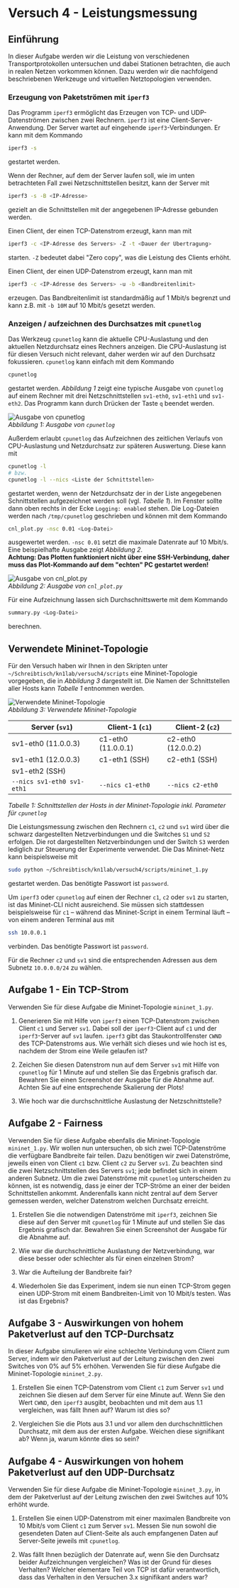 # Versuch 4 - Leistungsmessung

## Einführung

In dieser Aufgabe werden wir die Leistung von verschiedenen Transportprotokollen untersuchen und dabei Stationen betrachten, die auch in realen Netzen vorkommen können. Dazu werden wir die nachfolgend beschriebenen Werkzeuge und virtuellen Netztopologien verwenden.

### Erzeugung von Paketströmen mit `iperf3`

Das Programm `iperf3` ermöglicht das Erzeugen von TCP- und UDP-Datenströmen zwischen zwei Rechnern. `iperf3` ist eine Client-Server-Anwendung. Der Server wartet auf eingehende `iperf3`-Verbindungen. Er kann mit dem Kommando

```bash
iperf3 -s
```

gestartet werden.

Wenn der Rechner, auf dem der Server laufen soll, wie im unten betrachteten Fall zwei Netzschnittstellen besitzt, kann der Server mit 

```bash
iperf3 -s -B <IP-Adresse>
```

gezielt an die Schnittstellen mit der angegebenen IP-Adresse gebunden werden.

Einen Client, der einen TCP-Datenstrom erzeugt, kann man mit

```bash
iperf3 -c <IP-Adresse des Servers> -Z -t <Dauer der Übertragung>
```

starten. `-Z` bedeutet dabei "Zero copy", was die Leistung des Clients erhöht.

Einen Client, der einen UDP-Datenstrom erzeugt, kann man mit 

```bash
iperf3 -c <IP-Adresse des Servers> -u -b <Bandbreitenlimit>
```

erzeugen. Das Bandbreitenlimit ist standardmäßig auf 1 Mbit/s begrenzt und kann z.B. mit `-b 10M` auf 10 Mbit/s gesetzt werden. 

### Anzeigen / aufzeichnen des Durchsatzes mit `cpunetlog`

Das Werkzeug `cpunetlog` kann die aktuelle CPU-Auslastung und den aktuellen Netzdurchsatz eines Rechners anzeigen. Die CPU-Auslastung ist für diesen Versuch nicht relevant, daher werden wir auf den Durchsatz fokussieren. `cpunetlog` kann einfach mit dem Kommando 

```bash
cpunetlog
```

gestartet werden. *Abbildung 1* zeigt eine typische Ausgabe von `cpunetlog` auf einem Rechner mit drei Netzschnittstellen `sv1-eth0`, `sv1-eth1` und `sv1-eth2`. Das Programm kann durch Drücken der Taste `q` beendet werden.

![Ausgabe von cpunetlog](images/ausgabe-cpunetlog.png)<br>
*Abbildung 1: Ausgabe von `cpunetlog`*

Außerdem erlaubt `cpunetlog` das Aufzeichnen des zeitlichen Verlaufs von CPU-Auslastung und Netzdurchsatz zur späteren Auswertung. Diese kann mit

```bash
cpunetlog -l
# bzw.
cpunetlog -l --nics <Liste der Schnittstellen>
```

gestartet werden, wenn der Netzdurchsatz der in der Liste angegebenen Schnittstellen aufgezeichnet werden soll (vgl. *Tabelle 1*). Im Fenster sollte dann oben rechts in der Ecke `Logging: enabled` stehen. Die Log-Dateien werden nach `/tmp/cpunetlog` geschrieben und können mit dem Kommando

```bash
cnl_plot.py -nsc 0.01 <Log-Datei>
```

ausgewertet werden. `-nsc 0.01` setzt die maximale Datenrate auf 10 Mbit/s. Eine beispielhafte Ausgabe zeigt *Abbildung 2*.<br>
**Achtung: Das Plotten funktioniert nicht über eine SSH-Verbindung, daher muss das Plot-Kommando auf dem "echten" PC gestartet werden!**

![Ausgabe von cnl_plot.py](images/ausgabe-plot.png)<br>
*Abbildung 2: Ausgabe von `cnl_plot.py`*

Für eine Aufzeichnung lassen sich Durchschnittswerte mit dem Kommando

```bash
summary.py <Log-Datei>
```

berechnen.

## Verwendete Mininet-Topologie

Für den Versuch haben wir Ihnen in den Skripten unter `~/Schreibtisch/kn1lab/versuch4/scripts` eine Mininet-Topologie vorgegeben, die in *Abbildung 3* dargestellt ist. Die Namen der Schnittstellen aller Hosts kann *Tabelle 1* entnommen werden.

![Verwendete Mininet-Topologie](images/topologie.png)<br>
*Abbildung 3: Verwendete Mininet-Topologie*

| Server (`sv1`)             | Client-1 (`c1`)      | Client-2 (`c2`)      |
|----------------------------|----------------------|----------------------|
| sv1-eth0 (11.0.0.3)        | c1-eth0 (11.0.0.1)   | c2-eth0 (12.0.0.2)   |
| sv1-eth1 (12.0.0.3)        | c1-eth1 (SSH)        | c2-eth1 (SSH)        |
| sv1-eth2 (SSH)             |                      |                      |
| `--nics sv1-eth0 sv1-eth1` | `--nics c1-eth0`     | `--nics c2-eth0`     |

*Tabelle 1: Schnittstellen der Hosts in der Mininet-Topologie inkl. Parameter für `cpunetlog`*

Die Leistungsmessung zwischen den Rechnern `c1`, `c2` und `sv1` wird über die schwarz dargestellten Netzverbindungen und die Switches `S1` und `S2` erfolgen. Die rot dargestellten Netzverbindungen und der Switch `S3` werden lediglich zur Steuerung der Experimente verwendet. Die Das Mininet-Netz kann beispielsweise mit

```bash
sudo python ~/Schreibtisch/kn1lab/versuch4/scripts/mininet_1.py
```

gestartet werden. Das benötigte Passwort ist `password`.

Um `iperf3` oder `cpunetlog` auf einen der Rechner `c1`, `c2` oder `sv1` zu starten, ist das Mininet-CLI nicht ausreichend. Sie müssen sich stattdessen beispielsweise für `c1` – während das Mininet-Script in einem Terminal läuft – von einem anderen Terminal aus mit

```bash
ssh 10.0.0.1
```

verbinden. Das benötigte Passwort ist `password`.

Für die Rechner `c2` und `sv1` sind die entsprechenden Adressen aus dem Subnetz `10.0.0.0/24` zu wählen.

## Aufgabe 1 - Ein TCP-Strom

Verwenden Sie für diese Aufgabe die Mininet-Topologie `mininet_1.py`.

1. Generieren Sie mit Hilfe von `iperf3` einen TCP-Datenstrom zwischen Client `c1` und Server `sv1`. Dabei soll der `iperf3`-Client auf `c1` und der `iperf3`-Server auf `sv1` laufen. `iperf3` gibt das Staukontrollfenster `CWND` des TCP-Datenstroms aus. Wie verhält sich dieses und wie hoch ist es, nachdem der Strom eine Weile gelaufen ist?

1. Zeichen Sie diesen Datenstrom nun auf dem Server `sv1` mit Hilfe von `cpunetlog` für 1 Minute auf und stellen Sie das Ergebnis grafisch dar. Bewahren Sie einen Screenshot der Ausgabe für die Abnahme auf. Achten Sie auf eine entsprechende Skalierung der Plots!

1. Wie hoch war die durchschnittliche Auslastung der Netzschnittstelle? 

## Aufgabe 2 - Fairness

Verwenden Sie für diese Aufgabe ebenfalls die Mininet-Topologie `mininet_1.py`. Wir wollen nun untersuchen, ob sich zwei TCP-Datenströme die verfügbare Bandbreite fair teilen. Dazu benötigen wir zwei Datenströme, jeweils einen von Client `c1` bzw. Client `c2` zu Server `sv1`. Zu beachten sind die zwei Netzschnittstellen des Servers `sv1`; jede befindet sich in einem anderen Subnetz. Um die zwei Datenströme mit `cpunetlog` unterscheiden zu können, ist es notwendig, dass je einer der TCP-Ströme an einer der beiden Schnittstellen ankommt. Anderenfalls kann nicht zentral auf dem Server gemessen werden, welcher Datenstrom welchen Durchsatz erreicht. 

1. Erstellen Sie die notwendigen Datenströme mit `iperf3`, zeichnen Sie diese auf den Server mit `cpunetlog` für 1 Minute auf und stellen Sie das Ergebnis grafisch dar. Bewahren Sie einen Screenshot der Ausgabe für die Abnahme auf.

1. Wie war die durchschnittliche Auslastung der Netzverbindung, war diese besser oder schlechter als für einen einzelnen Strom?

1.	War die Aufteilung der Bandbreite fair?

1. Wiederholen Sie das Experiment, indem sie nun einen TCP-Strom gegen einen UDP-Strom mit einem Bandbreiten-Limit von 10 Mbit/s testen. Was ist das Ergebnis?

## Aufgabe 3 - Auswirkungen von hohem Paketverlust auf den TCP-Durchsatz

In dieser Aufgabe simulieren wir eine schlechte Verbindung vom Client zum Server, indem wir den Paketverlust auf der Leitung zwischen den zwei Switches von 0% auf 5% erhöhen. Verwenden Sie für diese Aufgabe die Mininet-Topologie `mininet_2.py`.

1. Erstellen Sie einen TCP-Datenstrom vom Client `c1` zum Server `sv1` und zeichnen Sie diesen auf dem Server für eine Minute auf. Wenn Sie den Wert `CWND`, den `iperf3` ausgibt, beobachten und mit dem aus 1.1 vergleichen, was fällt Ihnen auf? Warum ist dies so?

1. Vergleichen Sie die Plots aus 3.1 und vor allem den durchschnittlichen Durchsatz, mit dem aus der ersten Aufgabe. Weichen diese signifikant ab? Wenn ja, warum könnte dies so sein?

## Aufgabe 4 - Auswirkungen von hohem Paketverlust auf den UDP-Durchsatz

Verwenden Sie für diese Aufgabe die Mininet-Topologie `mininet_3.py`, in dem der Paketverlust auf der Leitung zwischen den zwei Switches auf 10% erhöht wurde.

1. Erstellen Sie einen UDP-Datenstrom mit einer maximalen Bandbreite von 10 Mbit/s vom Client `c1` zum Server `sv1`. Messen Sie nun sowohl die gesendeten Daten auf Client-Seite als auch empfangenen Daten auf Server-Seite jeweils mit `cpunetlog`.

1. Was fällt Ihnen bezüglich der Datenrate auf, wenn Sie den Durchsatz beider Aufzeichnungen vergleichen? Was ist der Grund für dieses Verhalten? Welcher elementare Teil von TCP ist dafür verantwortlich, dass das Verhalten in den Versuchen 3.x signifikant anders war?

